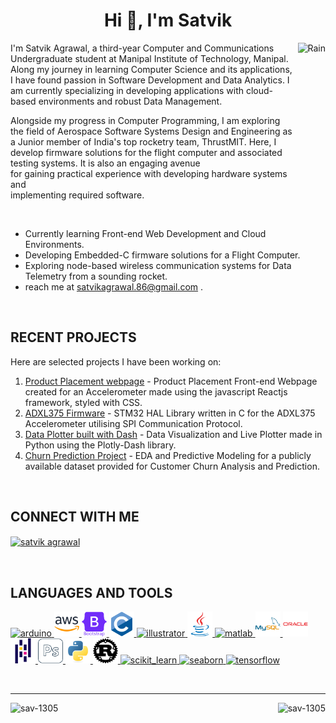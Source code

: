 <h1 align=center>Hi 👋, I'm Satvik</h1>

<img src="https://github.com/sav-1305/sav-1305/assets/115809311/e7fbb5eb-8341-46fd-8f21-27820279b602" alt="Rain" align="right" height="300" style="margin-left: 5px"/>

I'm Satvik Agrawal, a third-year Computer and Communications Undergraduate student at Manipal Institute of Technology, Manipal. Along my journey in learning Computer Science and its applications, I have found passion in Software Development and Data Analytics. I am currently specializing in developing applications with cloud-based environments and robust Data Management.

Alongside my progress in Computer Programming, I am exploring\
the field of Aerospace Software Systems Design and Engineering as a Junior member of
India's top rocketry team, ThrustMIT. Here, I develop firmware solutions for the flight computer and associated testing systems. It is also an engaging avenue\
for gaining practical experience with developing hardware systems and\
implementing required software.

<br />

- Currently learning Front-end Web Development and Cloud Environments.
- Developing Embedded-C firmware solutions for a Flight Computer.
- Exploring node-based wireless communication systems for Data Telemetry from a sounding rocket.
- reach me at satvikagrawal.86@gmail.com .

<br />

<h2 align: left>RECENT PROJECTS</h2>
Here are selected projects I have been working on:

1. [Product Placement webpage](https://github.com/sav-1305/analogdevices-product-webpage) - Product Placement Front-end Webpage created for an Accelerometer made using the javascript Reactjs framework, styled with CSS. 
2. [ADXL375 Firmware](https://github.com/sav-1305/STM32F4XX-ADXL375) - STM32 HAL Library written in C for the ADXL375 Accelerometer utilising SPI Communication Protocol.
3. [Data Plotter built with Dash](https://github.com/sav-1305/Data-Plotter-Dash) - Data Visualization and Live Plotter made in Python using the Plotly-Dash library.
4. [Churn Prediction Project](https://github.com/sav-1305/Churn-Prediction-Project) - EDA and Predictive Modeling for a publicly available dataset provided for Customer Churn Analysis and Prediction.

<br />

<h2 align: left>CONNECT WITH ME</h2>
<p align: left>

<a href="https://www.linkedin.com/in/satvik-agrawal-47368b264/" target="blank"><img align="center" src="https://raw.githubusercontent.com/rahuldkjain/github-profile-readme-generator/master/src/images/icons/Social/linked-in-alt.svg" alt="satvik agrawal" height="30" width="40" /></a>

</p>

<br />

<h2 align: left>LANGUAGES AND TOOLS</h2>

<p align="left"> <a href="https://www.arduino.cc/" target="_blank" rel="noreferrer"> <img src="https://cdn.worldvectorlogo.com/logos/arduino-1.svg" alt="arduino" width="40" height="40"/> </a> <a href="https://aws.amazon.com" target="_blank" rel="noreferrer"> <img src="https://raw.githubusercontent.com/devicons/devicon/master/icons/amazonwebservices/amazonwebservices-original-wordmark.svg" alt="aws" width="40" height="40"/> </a> <a href="https://getbootstrap.com" target="_blank" rel="noreferrer"> <img src="https://raw.githubusercontent.com/devicons/devicon/master/icons/bootstrap/bootstrap-plain-wordmark.svg" alt="bootstrap" width="40" height="40"/> </a> <a href="https://www.cprogramming.com/" target="_blank" rel="noreferrer"> <img src="https://raw.githubusercontent.com/devicons/devicon/master/icons/c/c-original.svg" alt="c" width="40" height="40"/> </a> <a href="https://www.adobe.com/in/products/illustrator.html" target="_blank" rel="noreferrer"> <img src="https://www.vectorlogo.zone/logos/adobe_illustrator/adobe_illustrator-icon.svg" alt="illustrator" width="40" height="40"/> </a> <a href="https://www.java.com" target="_blank" rel="noreferrer"> <img src="https://raw.githubusercontent.com/devicons/devicon/master/icons/java/java-original.svg" alt="java" width="40" height="40"/> </a> <a href="https://www.mathworks.com/" target="_blank" rel="noreferrer"> <img src="https://upload.wikimedia.org/wikipedia/commons/2/21/Matlab_Logo.png" alt="matlab" width="40" height="40"/> </a> <a href="https://www.mysql.com/" target="_blank" rel="noreferrer"> <img src="https://raw.githubusercontent.com/devicons/devicon/master/icons/mysql/mysql-original-wordmark.svg" alt="mysql" width="40" height="40"/> </a> <a href="https://www.oracle.com/" target="_blank" rel="noreferrer"> <img src="https://raw.githubusercontent.com/devicons/devicon/master/icons/oracle/oracle-original.svg" alt="oracle" width="40" height="40"/> </a> <a href="https://pandas.pydata.org/" target="_blank" rel="noreferrer"> <img src="https://raw.githubusercontent.com/devicons/devicon/2ae2a900d2f041da66e950e4d48052658d850630/icons/pandas/pandas-original.svg" alt="pandas" width="40" height="40"/> </a> <a href="https://www.photoshop.com/en" target="_blank" rel="noreferrer"> <img src="https://raw.githubusercontent.com/devicons/devicon/master/icons/photoshop/photoshop-line.svg" alt="photoshop" width="40" height="40"/> </a> <a href="https://www.python.org" target="_blank" rel="noreferrer"> <img src="https://raw.githubusercontent.com/devicons/devicon/master/icons/python/python-original.svg" alt="python" width="40" height="40"/> </a> <a href="https://www.rust-lang.org" target="_blank" rel="noreferrer"> <img src="https://raw.githubusercontent.com/devicons/devicon/master/icons/rust/rust-plain.svg" alt="rust" width="40" height="40"/> </a> <a href="https://scikit-learn.org/" target="_blank" rel="noreferrer"> <img src="https://upload.wikimedia.org/wikipedia/commons/0/05/Scikit_learn_logo_small.svg" alt="scikit_learn" width="40" height="40"/> </a> <a href="https://seaborn.pydata.org/" target="_blank" rel="noreferrer"> <img src="https://seaborn.pydata.org/_images/logo-mark-lightbg.svg" alt="seaborn" width="40" height="40"/> </a> <a href="https://www.tensorflow.org" target="_blank" rel="noreferrer"> <img src="https://www.vectorlogo.zone/logos/tensorflow/tensorflow-icon.svg" alt="tensorflow" width="40" height="40"/> </a> </p>

<br />

---

<p><img align="left" src="https://github-readme-stats.vercel.app/api/top-langs?username=sav-1305&show_icons=true&theme=tokyonight&locale=en&layout=compact" alt="sav-1305" /></p>

<p>&nbsp;<img align="right" src="https://github-readme-stats.vercel.app/api?username=sav-1305&show_icons=true&theme=tokyonight&locale=en" alt="sav-1305" /></p>


